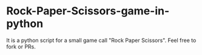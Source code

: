 # Rock-Paper-Scissors-game-in-python
It is a python script for a small game call "Rock Paper Scissors". Feel free to fork or PRs.
